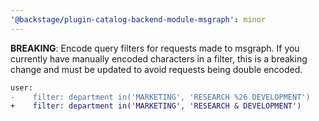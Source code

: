 ```yaml
---
'@backstage/plugin-catalog-backend-module-msgraph': minor
---
```


**BREAKING**: Encode query filters for requests made to msgraph. If you currently have manually encoded characters in a filter, this is a breaking change and must be updated to avoid requests being double encoded.

```diff
user:
-    filter: department in('MARKETING', 'RESEARCH %26 DEVELOPMENT')
+    filter: department in('MARKETING', 'RESEARCH & DEVELOPMENT')
```
